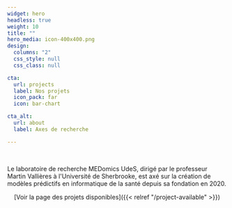```yaml
---
widget: hero
headless: true
weight: 10
title: ""
hero_media: icon-400x400.png
design:
  columns: "2"
  css_style: null
  css_class: null

cta:
  url: projects
  label: Nos projets
  icon_pack: far
  icon: bar-chart

cta_alt:
  url: about
  label: Axes de recherche

---
```

<br>

Le laboratoire de recherche MEDomics UdeS, dirigé par le professeur Martin Vallières à l'Université de Sherbrooke, 
est axé sur la création de modèles prédictifs en informatique de la santé depuis sa fondation en 2020.

<script src="https://kit.fontawesome.com/d1c402c681.js" crossorigin="anonymous"></script>

<div style="text-align: center;">
  [Voir la page des projets disponibles]({{< relref "/project-available" >}})
  <a class="fa-brands fa-square-github fa-2x" href="https://github.com/MEDomics-UdeS"></a>
</div>

<br>
